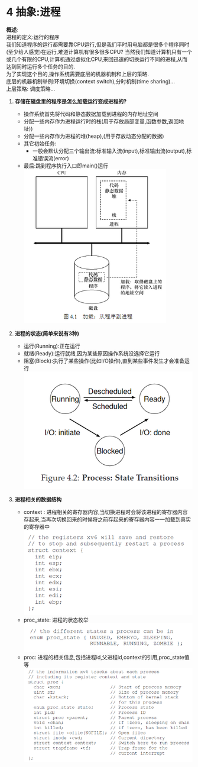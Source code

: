 4 抽象:进程
=
**概述**:  
进程的定义:运行的程序  
我们知道程序的运行都需要靠CPU运行,但是我们平时用电脑都是很多个程序同时(至少给人感觉)在运行,难道计算机有很多很多CPU? 当然我们知道计算机只有一个或几个有限的CPU,计算机通过虚拟化CPU,来回迅速的切换运行不同的进程,从而达到同时运行多个任务的目的.  
为了实现这个目的,操作系统需要底层的机器机制和上层的策略.  
底层的机器机制举例:环境切换(context switch),分时机制(time sharing)...  
上层策略: 调度策略...


1.  **存储在磁盘里的程序是怎么加载运行变成进程的?**
    *   操作系统首先将代码和静态数据加载到进程的内存地址空间
    *   分配一些内存作为进程运行时的栈(用于存放局部变量,函数参数,返回地址))
    *   分配一些内存作为进程的堆(heap),(用于存放动态分配的数据)
    *   其它初始任务:
        *   一般会默认分配三个输出流:标准输入流(input),标准输出流(output),标准错误流(error)
    *   最后:跳到程序执行入口即main()运行
    ![](img/loading_program.png)

2.  **进程的状态(简单来说有3种)**
    *   运行(Running):正在运行
    *   就绪(Ready):运行就绪,因为某些原因操作系统没选择它运行
    *   阻塞(Block):执行了某些操作(比如I/O操作),直到某些事件发生才会准备运行
    ![](img/process_state.png)

3.  **进程相关的数据结构**
    *   context : 进程相关的寄存器内容,当切换进程时会将该进程的寄存器内容存起来,当再次切换回来的时候将之前存起来的寄存器内容一一加载到真实的寄存器中
        ![](img/context.png)
    *   proc_state: 进程的状态枚举
        ![](img/proc_state.png)
    *   proc: 进程的相关信息,包括进程id,父进程id,context的引用,proc_state值等
        ![](img/proc.png)
